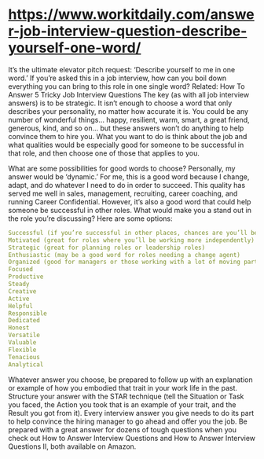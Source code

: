# https://www.workitdaily.com/answer-job-interview-question-describe-yourself-one-word/

It’s the ultimate elevator pitch request: ‘Describe yourself to me in one word.’ If you’re asked this in a job interview, how can you boil down everything you can bring to this role in one single word?
Related: How To Answer 5 Tricky Job Interview Questions
The key (as with all job interview answers) is to be strategic.
It isn’t enough to choose a word that only describes your personality, no matter how accurate it is. You could be any number of wonderful things… happy, resilient, warm, smart, a great friend, generous, kind, and so on… but these answers won’t do anything to help convince them to hire you.
What you want to do is think about the job and what qualities would be especially good for someone to be successful in that role, and then choose one of those that applies to you.

What are some possibilities for good words to choose?
Personally, my answer would be ‘dynamic.’ For me, this is a good word because I change, adapt, and do whatever I need to do in order to succeed. This quality has served me well in sales, management, recruiting, career coaching, and running Career Confidential. However, it’s also a good word that could help someone be successful in other roles.
What would make you a stand out in the role you’re discussing? Here are some options:

```yml
Successful (if you’re successful in other places, chances are you’ll be successful here, too)
Motivated (great for roles where you’ll be working more independently)
Strategic (great for planning roles or leadership roles)
Enthusiastic (may be a good word for roles needing a change agent)
Organized (good for managers or those working with a lot of moving parts)
Focused
Productive
Steady
Creative
Active
Helpful
Responsible
Dedicated
Honest
Versatile
Valuable
Flexible
Tenacious
Analytical
```

Whatever answer you choose, be prepared to follow up with an explanation or example of how you embodied that trait in your work life in the past. Structure your answer with the STAR technique (tell the Situation or Task you faced, the Action you took that is an example of your trait, and the Result you got from it).
Every interview answer you give needs to do its part to help convince the hiring manager to go ahead and offer you the job. Be prepared with a great answer for dozens of tough questions when you check out How to Answer Interview Questions and How to Answer Interview Questions II, both available on Amazon.